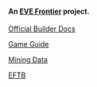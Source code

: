 #### An [EVE Frontier](https://evefrontier.com/) project.

[Official Builder Docs](https://docs.evefrontier.com/)

[Game Guide](https://github.com/gwt-git/mine.yachts/blob/main/mine-yachts.csv)

[Mining Data](https://github.com/gwt-git/mine.yachts/blob/main/mining.csv)

[EFTB](https://eftb.shish.io/)


